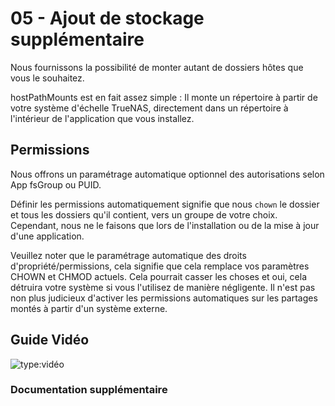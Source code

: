 # 05 - Ajout de stockage supplémentaire

Nous fournissons la possibilité de monter autant de dossiers hôtes que vous le souhaitez.

hostPathMounts est en fait assez simple : Il monte un répertoire à partir de votre système d'échelle TrueNAS, directement dans un répertoire à l'intérieur de l'application que vous installez.

## Permissions

Nous offrons un paramétrage automatique optionnel des autorisations selon App fsGroup ou PUID.

Définir les permissions automatiquement signifie que nous `chown` le dossier et tous les dossiers qu'il contient, vers un groupe de votre choix. Cependant, nous ne le faisons que lors de l'installation ou de la mise à jour d'une application.

Veuillez noter que le paramétrage automatique des droits d'propriété/permissions, cela signifie que cela remplace vos paramètres CHOWN et CHMOD actuels. Cela pourrait casser les choses et oui, cela détruira votre système si vous l'utilisez de manière négligente. Il n'est pas non plus judicieux d'activer les permissions automatiques sur les partages montés à partir d'un système externe.

## Guide Vidéo

![type:vidéo](https://www.youtube.com/embed/aktv1r-KRI0)

### Documentation supplémentaire
